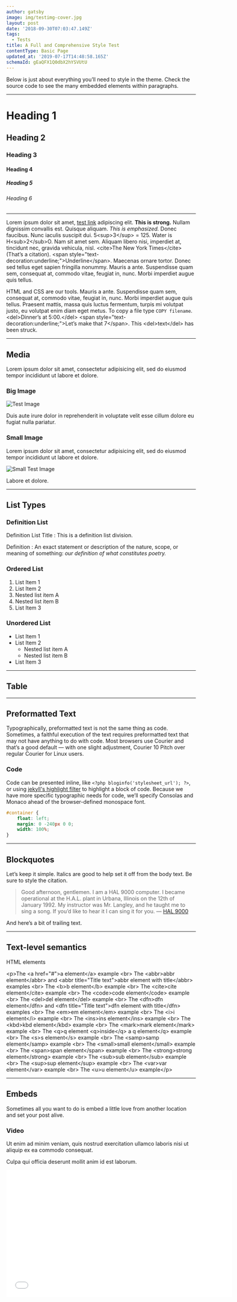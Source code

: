 ```yaml
---
author: gatsby
image: img/testimg-cover.jpg
layout: post
date: '2018-09-30T07:03:47.149Z'
tags:
  - Tests
title: A Full and Comprehensive Style Test
contentType: Basic Page
updated_at: '2019-07-17T14:48:58.165Z'
schemaId: gEaQFX1Q0dbX2hYSVUtU
---
```

Below is just about everything you’ll need to style in the theme. Check the source code to see the many embedded elements within paragraphs.

---

# Heading 1

## Heading 2

### Heading 3

#### Heading 4

##### Heading 5

###### Heading 6

---

Lorem ipsum dolor sit amet, [test link]() adipiscing elit. **This is strong.** Nullam dignissim convallis est. Quisque aliquam. _This is emphasized._ Donec faucibus. Nunc iaculis suscipit dui. 5<sup\>3</sup\> = 125. Water is H<sub\>2</sub\>O. Nam sit amet sem. Aliquam libero nisi, imperdiet at, tincidunt nec, gravida vehicula, nisl. <cite\>The New York Times</cite\> \(That’s a citation\). <span style="text\-decoration:underline;"\>Underline</span\>. Maecenas ornare tortor. Donec sed tellus eget sapien fringilla nonummy. Mauris a ante. Suspendisse quam sem, consequat at, commodo vitae, feugiat in, nunc. Morbi imperdiet augue quis tellus.

HTML and CSS are our tools. Mauris a ante. Suspendisse quam sem, consequat at, commodo vitae, feugiat in, nunc. Morbi imperdiet augue quis tellus. Praesent mattis, massa quis luctus fermentum, turpis mi volutpat justo, eu volutpat enim diam eget metus. To copy a file type `COPY filename`. <del\>Dinner’s at 5:00.</del\> <span style="text\-decoration:underline;"\>Let’s make that 7</span\>. This <del\>text</del\> has been struck.

---

## Media

Lorem ipsum dolor sit amet, consectetur adipisicing elit, sed do eiusmod tempor incididunt ut labore et dolore.

### Big Image

![Test Image](img/testimg1.jpg)


Duis aute irure dolor in reprehenderit in voluptate velit esse cillum dolore eu fugiat nulla pariatur.

### Small Image

Lorem ipsum dolor sit amet, consectetur adipisicing elit, sed do eiusmod tempor incididunt ut labore et dolore.

![Small Test Image](img/testimg2.jpg)


Labore et dolore.

---

## List Types

### Definition List

Definition List Title
: This is a definition list division.

Definition
: An exact statement or description of the nature, scope, or meaning of something: _our definition of what constitutes poetry._

### Ordered List

1. List Item 1
2. List Item 2
  1. Nested list item A
  2. Nested list item B
3. List Item 3

### Unordered List

* List Item 1
* List Item 2
  * Nested list item A
  * Nested list item B
* List Item 3

---

## Table



---

## Preformatted Text

Typographically, preformatted text is not the same thing as code. Sometimes, a faithful execution of the text requires preformatted text that may not have anything to do with code. Most browsers use Courier and that’s a good default — with one slight adjustment, Courier 10 Pitch over regular Courier for Linux users.

### Code

Code can be presented inline, like `<?php bloginfo('stylesheet_url'); ?>`, or using [jekyll's highlight
filter](http://jekyllrb.com/docs/templates/#code-snippet-highlighting) to
highlight a block of code. Because we have more specific typographic needs for code, we’ll specify Consolas and Monaco ahead of the browser\-defined monospace font.

```css
#container {
    float: left;
    margin: 0 -240px 0 0;
    width: 100%;
}
```

---

## Blockquotes

Let’s keep it simple. Italics are good to help set it off from the body text. Be sure to style the citation.

> Good afternoon, gentlemen. I am a HAL 9000 computer. I became operational at the H.A.L. plant in Urbana, Illinois on the 12th of January 1992. My instructor was Mr. Langley, and he taught me to sing a song. If you’d like to hear it I can sing it for you. — [HAL 9000](http://en.wikipedia.org/wiki/HAL_9000)

And here’s a bit of trailing text.

---

## Text\-level semantics

HTML elements

<p\>The <a href="#"\>a element</a\> example <br\>
The <abbr\>abbr element</abbr\> and <abbr title="Title text"\>abbr element with title</abbr\> examples <br\>
The <b\>b element</b\> example <br\>
The <cite\>cite element</cite\> example <br\>
The <code\>code element</code\> example <br\>
The <del\>del element</del\> example <br\>
The <dfn\>dfn element</dfn\> and <dfn title="Title text"\>dfn element with title</dfn\> examples <br\>
The <em\>em element</em\> example <br\>
The <i\>i element</i\> example <br\>
The <ins\>ins element</ins\> example <br\>
The <kbd\>kbd element</kbd\> example <br\>
The <mark\>mark element</mark\> example <br\>
The <q\>q element <q\>inside</q\> a q element</q\> example <br\>
The <s\>s element</s\> example <br\>
The <samp\>samp element</samp\> example <br\>
The <small\>small element</small\> example <br\>
The <span\>span element</span\> example <br\>
The <strong\>strong element</strong\> example <br\>
The <sub\>sub element</sub\> example <br\>
The <sup\>sup element</sup\> example <br\>
The <var\>var element</var\> example <br\>
The <u\>u element</u\> example</p\>

---

## Embeds

Sometimes all you want to do is embed a little love from another location and set your post alive.

### Video

Ut enim ad minim veniam, quis nostrud exercitation ullamco laboris nisi ut aliquip ex ea commodo consequat.

Culpa qui officia deserunt mollit anim id est laborum.

<iframe src="//player.vimeo.com/video/103224792" width="600" height="337" frameborder="0" webkitallowfullscreen mozallowfullscreen allowfullscreen\></iframe\>

### Slides

Ut enim ad minim veniam, quis nostrud exercitation ullamco laboris nisi ut aliquip ex ea commodo consequat.

<script async class="speakerdeck\-embed" data\-id="585245d01ee1013238737e42b879906f" data\-ratio="1.77777777777778" src="//speakerdeck.com/assets/embed.js"\></script\>

Culpa qui officia deserunt mollit anim id est laborum.

### Audio

Ut enim ad minim veniam, quis nostrud exercitation ullamco laboris nisi ut aliquip ex ea commodo consequat.

<iframe width="100%" height="450" scrolling="no" frameborder="no" src="https://w.soundcloud.com/player/?url=https%3A//api.soundcloud.com/tracks/52891122&amp;auto\_play=false&amp;hide\_related=false&amp;show\_comments=true&amp;show\_user=true&amp;show\_reposts=false&amp;visual=true"\></iframe\>

Culpa qui officia deserunt mollit anim id est laborum.

### Code

Lorem ipsum dolor sit amet, consectetur adipisicing elit, sed do eiusmod tempor incididunt.

<p data\-height="268" data\-theme\-id="0" data\-slug\-hash="bcqhe" data\-default\-tab="result" data\-user="rglazebrook" class='codepen'\>See the Pen <a href='http://codepen.io/rglazebrook/pen/bcqhe/'\>Simple Rotating Spinner</a\> by Rob Glazebrook \(<a href='http://codepen.io/rglazebrook'\>@rglazebrook</a\>\) on <a href='http://codepen.io'\>CodePen</a\>.</p\>
<script async src="//assets.codepen.io/assets/embed/ei.js"\></script\>

Isn't it beautiful.

\[_HTML\]: Hyper Text Markup Language
_\[CSS\]: Cascading Style Sheets
